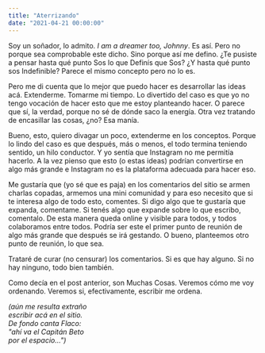 ```yaml
---
title: "Aterrizando"
date: "2021-04-21 00:00:00"
---
```


Soy un soñador, lo admito. _I am a dreamer too, Johnny_. Es así. Pero no porque sea comprobable este dicho. Sino porque así me defino. ¿Te pusiste a pensar hasta qué punto Sos lo que Definís que Sos? ¿Y hasta qué punto sos Indefinible? Parece el mismo concepto pero no lo es.

Pero me di cuenta que lo mejor que puedo hacer es desarrollar las ideas acá. Extenderme. Tomarme mi tiempo. Lo divertido del caso es que yo no tengo vocación de hacer esto que me estoy planteando hacer. O parece que sí, la verdad, porque no sé de dónde saco la energía. Otra vez tratando de encasillar las cosas, ¿no? Esa manía.

Bueno, esto, quiero divagar un poco, extenderme en los conceptos. Porque lo lindo del caso es que después, más o menos, el todo termina teniendo sentido, un hilo conductor. Y yo sentía que Instagram no me permitía hacerlo. A la vez pienso que esto (o estas ideas) podrían convertirse en algo más grande e Instagram no es la plataforma adecuada para hacer eso.

Me gustaría que (yo sé que es paja) en los comentarios del sitio se armen charlas copadas, armemos una mini comunidad y para eso necesito que si te interesa algo de todo esto, comentes. Si digo algo que te gustaría que expanda, comentame. Si tenés algo que expande sobre lo que escribo, comentalo. De esta manera queda online y visible para todos, y todos colaboramos entre todos. Podría ser este el primer punto de reunión de algo más grande que después se irá gestando. O bueno, planteemos otro punto de reunión, lo que sea.

Trataré de curar (no censurar) los comentarios. Si es que hay alguno. Si no hay ninguno, todo bien también.

Como decía en el post anterior, son Muchas Cosas. Veremos cómo me voy ordenando. Veremos si, efectivamente, escribir me ordena.

_(aún me resulta extraño_\
_escribir acá en el sitio._\
_De fondo canta Flaco:_\
_"ahí va el Capitán Beto_\
_por el espacio...")_